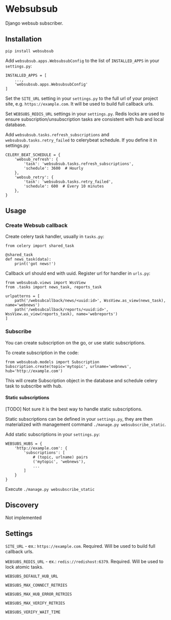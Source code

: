 # Websubsub

Django websub subscriber.

## Installation

```
pip install websubsub
```

Add `websubsub.apps.WebsubsubConfig` to the list of `INSTALLED_APPS` in your `settings.py`:

```
INSTALLED_APPS = [
    ...,
    'websubsub.apps.WebsubsubConfig'
]
```

Set the `SITE_URL` setting in your `settings.py` to the full url of your project site, e.g.
`https://example.com`. It will be used to build full callback urls.

Set `WEBSUBS_REDIS_URL` settings in your `settings.py`. Redis locks are used to ensure
subscription/unsubscription tasks are consistent with hub and local database.

Add `websubsub.tasks.refresh_subscriptions` and `websubsub.tasks.retry_failed` to celerybeat
schedule. If you define it in settings.py:

```
CELERY_BEAT_SCHEDULE = {
    'websub_refresh': {
        'task': 'websubsub.tasks.refresh_subscriptions',
        'schedule': 3600  # Hourly
    },
    'websub_retry': {
        'task': 'websubsub.tasks.retry_failed',
        'schedule': 600  # Every 10 minutes
    },
}
```

## Usage

### Create Websub callback
Create celery task handler, usually in `tasks.py`:

```
from celery import shared_task

@shared_task
def news_task(data):
    print('got news!')
```

Callback url should end with uuid. Register url for handler in `urls.py`:

```
from websubsub.views import WssView
from .tasks import news_task, reports_task

urlpatterns = [
    path('/websubcallback/news/<uuid:id>', WssView.as_view(news_task), name='webnews')
    path('/websubcallback/reports/<uuid:id>', WssView.as_view(reports_task), name='webreports')
]
```

### Subscribe

You can create subscription on the go, or use static subscriptions.

To create subscription in the code:

```
from websubsub.models import Subscription
Subscription.create(topic='mytopic', urlname='webnews', hub='http://example.com')
```

This will create Subscription object in the database and schedule celery task
to subscribe with hub.

#### Static subscriptions

[TODO] Not sure it is the best way to handle static subscriptions.

Static subscriptions can be defined in your `settings.py`, they are then materialized
with management command `./manage.py websubscribe_static`.

Add static subscriptions in your `settings.py`:

```
WEBSUBS_HUBS = {
    'http://example.com': {
        'subscriptions': [
            # (topic, urlname) pairs
            ('mytopic', 'webnews'),
            ...
        ]
    }
}
```

Execute `./manage.py websubscribe_static`

## Discovery

Not implemented

## Settings

`SITE_URL` - ex.: `https://example.com`. Required. Will be used to build full callback urls.

`WEBSUBS_REDIS_URL` - ex.: `redis://redishost:6379`. Required. Will be used to lock atomic tasks.

`WEBSUBS_DEFAULT_HUB_URL`

`WEBSUBS_MAX_CONNECT_RETRIES`

`WEBSUBS_MAX_HUB_ERROR_RETRIES`

`WEBSUBS_MAX_VERIFY_RETRIES`

`WEBSUBS_VERIFY_WAIT_TIME`
